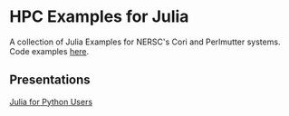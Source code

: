# HPC Examples for Julia

A collection of Julia Examples for NERSC's Cori and Perlmutter systems. Code
examples [here](https://github.com/JBlaschke/HPC-Julia).

## Presentations

[Julia for Python Users](julia%20for%20python%20users)
